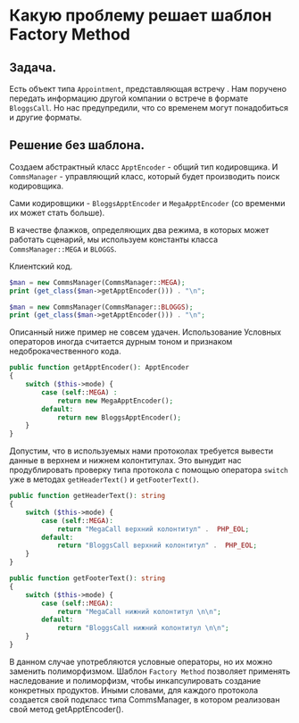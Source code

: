 Какую проблему решает шаблон Factory Method
================

## Задача.

Есть объект типа `Appointment`, представляющая встречу . Нам поручено передать информацию другой компании о встрече в формате `BloggsCall`. Но нас предупредили, что со временем могут понадобиться и другие форматы.

## Решение без шаблона.

Создаем абстрактный класс `ApptEncoder` - общий тип кодировщика. И `CommsManager` - управляющий класс, который будет производить поиск кодировщика.

Сами кодировщики - `BloggsApptEncoder` и `MegaApptEncoder` (со временми их может стать больше).

В качестве флажков, определяющих два режима, в которых может работать сценарий, мы используем константы класса `CommsManager::MEGA` и `BLOGGS`.

Клиентский код.

```php
$man = new CommsManager(CommsManager::MEGA);
print (get_class($man->getApptEncoder())) . "\n";

$man = new CommsManager(CommsManager::BLOGGS);
print (get_class($man->getApptEncoder())) . "\n";
```

Описанный ниже пример не совсем удачен. Использование Условных операторов иногда считается дурным тоном и признаком недоброкачественного кода.

```php
public function getApptEncoder(): ApptEncoder
{
    switch ($this->mode) {
        case (self::MEGA) :
            return new MegaApptEncoder();
        default:
            return new BloggsApptEncoder();
    }
}
```

Допустим, что в используемых нами протоколах требуется вывести данные в верхнем и нижнем колонтитулах. Это вынудит нас продублировать проверку типа протокола с помощью оператора `switch` уже в методах `getHeaderText()` и `getFooterText()`.

```php
public function getHeaderText(): string
{
    switch ($this->mode) {
        case (self::MEGA):
            return "MegaCall верхний колонтитул" .  PHP_EOL;
        default:
            return "BloggsCall верхний колонтитул" .  PHP_EOL;
    }
}

public function getFooterText(): string
{
    switch ($this->mode) {
        case (self::MEGA):
            return "MegaCall нижний колонтитул \n\n";
        default:
            return "BloggsCall нижний колонтитул \n\n";
    }
}
```
В данном случае употребляются условные операторы, но их можно заменить полиморфизмом. Шаблон `Factory Method` позволяет применять наследование и полиморфизм, чтобы инкапсулировать создание конкретных продуктов. Иными словами, для каждого протокола создается свой подкласс типа CommsManager, в котором реализован свой метод getApptEncoder().

